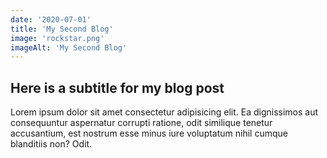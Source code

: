 ```yaml
--- 
date: '2020-07-01' 
title: 'My Second Blog' 
image: 'rockstar.png'
imageAlt: 'My Second Blog'
--- 
```


## Here is a subtitle for my blog post

Lorem ipsum dolor sit amet consectetur adipisicing elit. Ea dignissimos aut consequuntur aspernatur corrupti ratione, odit similique tenetur accusantium, est nostrum esse minus iure voluptatum nihil cumque blanditiis non? Odit.